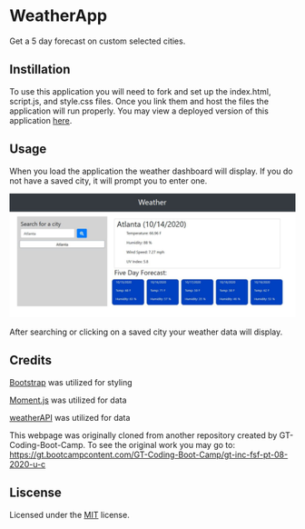 # WeatherApp
Get a 5 day forecast on custom selected cities.  

## Instillation 

To  use this application you will need to fork and set up the index.html, script.js, and style.css files. Once you link them and host the files the application will run properly. You may view a deployed version of this application [here](https://bcshanken.github.io/WeatherApp/).
## Usage

When you load the application the weather dashboard will display. If you do not have a saved city, it will prompt you to enter one.

![Application Image](https://raw.githubusercontent.com/bcshanken/WeatherApp/main/Assets/Imgs/Capture.JPG)

After searching or clicking on a saved city your weather data will display.

## Credits

[Bootstrap](https://getbootstrap.com/) was utilized for styling

[Moment.js](https://momentjs.com//) was utilized for data

[weatherAPI](https://openweathermap.org/api) was utilized for data

This webpage was originally cloned from another repository created by GT-Coding-Boot-Camp. To see the original work you may go to: https://gt.bootcampcontent.com/GT-Coding-Boot-Camp/gt-inc-fsf-pt-08-2020-u-c


## Liscense

Licensed under the <a href="https://github.com/bcshanken/agencywork/blob/master/liscense.txt">MIT</a> license.